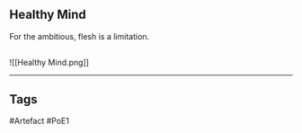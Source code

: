 ## Healthy Mind
For the ambitious, flesh is a limitation.
##
![[Healthy Mind.png]]

---
## Tags
#Artefact
#PoE1